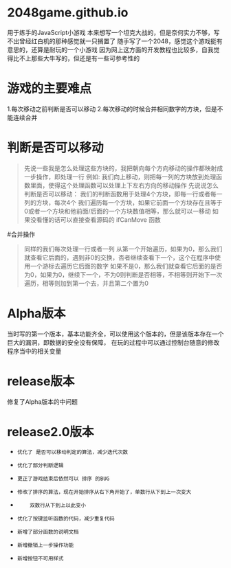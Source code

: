 # 2048game.github.io
  用于练手的JavaScript小游戏
  本来想写一个坦克大战的，但是奈何实力不够，写不出曾经红白机的那种感觉就一只搁置了
  随手写了一个2048，感觉这个游戏挺有意思的，还算是耐玩的一个小游戏
  因为网上这方面的开发教程也比较多，自我觉得比不上那些大牛写的，但还是有一些可参考性的

# 游戏的主要难点
  1.每次移动之前判断是否可以移动
  2.每次移动的时候合并相同数字的方块，但是不能连续合并
  
# 判断是否可以移动
> 先说一些我是怎么处理这些方块的，我把朝向每个方向移动的操作都映射成一步操作，即处理一行
> 例如:
>     我们向上移动，则把每一列的方块放到处理函数里面，使得这个处理函数可以处理上下左右方向的移动操作
> 先说说怎么判断是否可以移动：
> 我们的判断函数用于处理4个方块，即每一行或者每一列的方块，每次4个
> 我们遍历每一个方块，如果它前面一个方块存在且等于0或者一个方块和他前面/后面的一个方块数值相等，那么就可以一移动
> 如果没看懂的话可以直接查看源码的 ifCanMove 函数

#合并操作
> 同样的我们每次处理一行或者一列
> 从第一个开始遍历，如果为0，那么我们就查看它后面的，遇到非0的交换，否者继续查看下一个，这个在程序中使用一个游标去遍历它后面的数字
> 如果不是0，那么我们就查看它后面的是否为0，如果为0，继续下一个，不为0则判断是否相等，不相等则开始下一次遍历，相等则加到第一个去，并且第二个置为0


# Alpha版本
  当时写的第一个版本，基本功能齐全，可以使用这个版本的，但是该版本存在一个巨大的漏洞，即数据的安全没有保障，
  在玩的过程中可以通过控制台随意的修改程序当中的相关变量
 
# release版本
  修复了Alpha版本的中问题
  
# release2.0版本
 *     优化了 是否可以移动判定的算法，减少迭代次数
 *     优化了部分判断逻辑
 *     更正了游戏结束后依然可以 排序 的BUG
 *     修改了排序的算法，现在开始排序从右下角开始了，单数行从下到上一次变大
 *         双数行从下到上以此变小
 *     优化了按键监听函数的代码，减少重复代码
 *     新增了部分函数的说明文档
 *     新增撤销上一步操作功能
 *     新增按钮不可用样式
